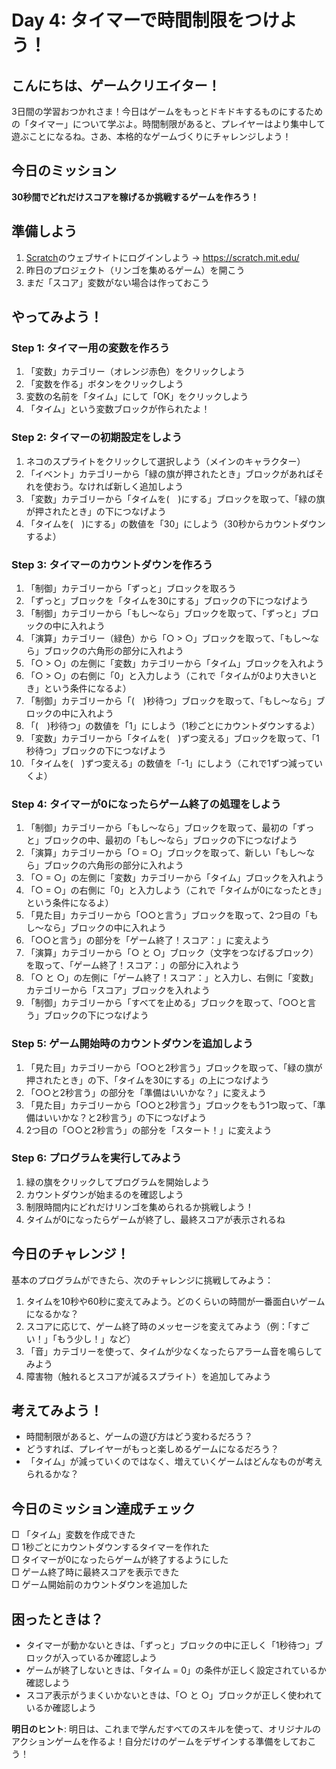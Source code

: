 # Day 4: タイマーで時間制限をつけよう！

## こんにちは、ゲームクリエイター！

3日間の学習おつかれさま！今日はゲームをもっとドキドキするものにするための「タイマー」について学ぶよ。時間制限があると、プレイヤーはより集中して遊ぶことになるね。さあ、本格的なゲームづくりにチャレンジしよう！

## 今日のミッション
**30秒間でどれだけスコアを稼げるか挑戦するゲームを作ろう！**

## 準備しよう
1. [Scratch](https://scratch.mit.edu/)のウェブサイトにログインしよう → https://scratch.mit.edu/
2. 昨日のプロジェクト（リンゴを集めるゲーム）を開こう
3. まだ「スコア」変数がない場合は作っておこう

## やってみよう！

### Step 1: タイマー用の変数を作ろう
1. 「変数」カテゴリー（オレンジ赤色）をクリックしよう
2. 「変数を作る」ボタンをクリックしよう
3. 変数の名前を「タイム」にして「OK」をクリックしよう
4. 「タイム」という変数ブロックが作られたよ！

### Step 2: タイマーの初期設定をしよう
1. ネコのスプライトをクリックして選択しよう（メインのキャラクター）
2. 「イベント」カテゴリーから「緑の旗が押されたとき」ブロックがあればそれを使おう。なければ新しく追加しよう
3. 「変数」カテゴリーから「タイムを(　)にする」ブロックを取って、「緑の旗が押されたとき」の下につなげよう
4. 「タイムを(　)にする」の数値を「30」にしよう（30秒からカウントダウンするよ）

### Step 3: タイマーのカウントダウンを作ろう
1. 「制御」カテゴリーから「ずっと」ブロックを取ろう
2. 「ずっと」ブロックを「タイムを30にする」ブロックの下につなげよう
3. 「制御」カテゴリーから「もし〜なら」ブロックを取って、「ずっと」ブロックの中に入れよう
4. 「演算」カテゴリー（緑色）から「○ > ○」ブロックを取って、「もし〜なら」ブロックの六角形の部分に入れよう
5. 「○ > ○」の左側に「変数」カテゴリーから「タイム」ブロックを入れよう
6. 「○ > ○」の右側に「0」と入力しよう（これで「タイムが0より大きいとき」という条件になるよ）
7. 「制御」カテゴリーから「(　)秒待つ」ブロックを取って、「もし〜なら」ブロックの中に入れよう
8. 「(　)秒待つ」の数値を「1」にしよう（1秒ごとにカウントダウンするよ）
9. 「変数」カテゴリーから「タイムを(　)ずつ変える」ブロックを取って、「1秒待つ」ブロックの下につなげよう
10. 「タイムを(　)ずつ変える」の数値を「-1」にしよう（これで1ずつ減っていくよ）

### Step 4: タイマーが0になったらゲーム終了の処理をしよう
1. 「制御」カテゴリーから「もし〜なら」ブロックを取って、最初の「ずっと」ブロックの中、最初の「もし〜なら」ブロックの下につなげよう
2. 「演算」カテゴリーから「○ = ○」ブロックを取って、新しい「もし〜なら」ブロックの六角形の部分に入れよう
3. 「○ = ○」の左側に「変数」カテゴリーから「タイム」ブロックを入れよう
4. 「○ = ○」の右側に「0」と入力しよう（これで「タイムが0になったとき」という条件になるよ）
5. 「見た目」カテゴリーから「○○と言う」ブロックを取って、2つ目の「もし〜なら」ブロックの中に入れよう
6. 「○○と言う」の部分を「ゲーム終了！スコア：」に変えよう
7. 「演算」カテゴリーから「○ と ○」ブロック（文字をつなげるブロック）を取って、「ゲーム終了！スコア：」の部分に入れよう
8. 「○ と ○」の左側に「ゲーム終了！スコア：」と入力し、右側に「変数」カテゴリーから「スコア」ブロックを入れよう
9. 「制御」カテゴリーから「すべてを止める」ブロックを取って、「○○と言う」ブロックの下につなげよう

### Step 5: ゲーム開始時のカウントダウンを追加しよう
1. 「見た目」カテゴリーから「○○と2秒言う」ブロックを取って、「緑の旗が押されたとき」の下、「タイムを30にする」の上につなげよう
2. 「○○と2秒言う」の部分を「準備はいいかな？」に変えよう
3. 「見た目」カテゴリーから「○○と2秒言う」ブロックをもう1つ取って、「準備はいいかな？と2秒言う」の下につなげよう
4. 2つ目の「○○と2秒言う」の部分を「スタート！」に変えよう

### Step 6: プログラムを実行してみよう
1. 緑の旗をクリックしてプログラムを開始しよう
2. カウントダウンが始まるのを確認しよう
3. 制限時間内にどれだけリンゴを集められるか挑戦しよう！
4. タイムが0になったらゲームが終了し、最終スコアが表示されるね

## 今日のチャレンジ！
基本のプログラムができたら、次のチャレンジに挑戦してみよう：

1. タイムを10秒や60秒に変えてみよう。どのくらいの時間が一番面白いゲームになるかな？
2. スコアに応じて、ゲーム終了時のメッセージを変えてみよう（例：「すごい！」「もう少し！」など）
3. 「音」カテゴリーを使って、タイムが少なくなったらアラーム音を鳴らしてみよう
4. 障害物（触れるとスコアが減るスプライト）を追加してみよう

## 考えてみよう！
- 時間制限があると、ゲームの遊び方はどう変わるだろう？
- どうすれば、プレイヤーがもっと楽しめるゲームになるだろう？
- 「タイム」が減っていくのではなく、増えていくゲームはどんなものが考えられるかな？

## 今日のミッション達成チェック
□ 「タイム」変数を作成できた  
□ 1秒ごとにカウントダウンするタイマーを作れた  
□ タイマーが0になったらゲームが終了するようにした  
□ ゲーム終了時に最終スコアを表示できた  
□ ゲーム開始前のカウントダウンを追加した  

## 困ったときは？
- タイマーが動かないときは、「ずっと」ブロックの中に正しく「1秒待つ」ブロックが入っているか確認しよう
- ゲームが終了しないときは、「タイム = 0」の条件が正しく設定されているか確認しよう
- スコア表示がうまくいかないときは、「○ と ○」ブロックが正しく使われているか確認しよう

**明日のヒント**: 明日は、これまで学んだすべてのスキルを使って、オリジナルのアクションゲームを作るよ！自分だけのゲームをデザインする準備をしておこう！
